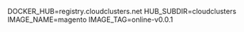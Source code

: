 DOCKER_HUB=registry.cloudclusters.net
HUB_SUBDIR=cloudclusters
IMAGE_NAME=magento
IMAGE_TAG=online-v0.0.1
